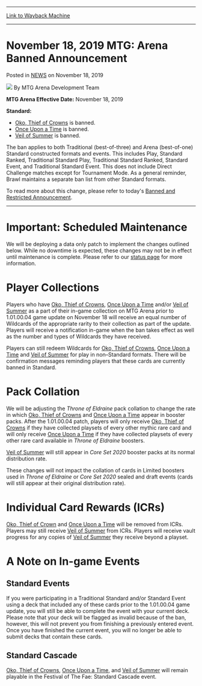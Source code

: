 
---
[Link to Wayback Machine](https://web.archive.org/web/20201112022113/https://magic.wizards.com/en/articles/archive/november-18-2019-mtga-arena-banned-announcement?yep)

[_metadata_:author]:- "MTG Arena Development Team "
[_metadata_:description]:- "Announcing changes in Standard on Magic: The Gathering Arena."
[_metadata_:generator]:- "Drupal 7 (http://drupal.org)"
[_metadata_:node]:- "1492305"
[_metadata_:publish_date]:- "2019-11-18"
[_metadata_:source]:- "div-main-content"
[_metadata_:title]:- "November 18, 2019 MTG: Arena Banned Announcement"
[_metadata_:wayback_capture_timestamp]:- "2020-11-12 02:21:13"
[_metadata_:wayback_raw_url]:- "https://web.archive.org/web/20201112022113id_/https://magic.wizards.com/en/articles/archive/november-18-2019-mtga-arena-banned-announcement?yep"
[_metadata_:wayback_url]:- "https://magic.wizards.com/en/articles/archive/november-18-2019-mtga-arena-banned-announcement?yep"
---


November 18, 2019 MTG: Arena Banned Announcement
================================================



 Posted in [NEWS](/en/articles?source=MX_Nav2020)
 on November 18, 2019 






![](https://media.magic.wizards.com/styles/auth_small/public/images/person/arena_bio_0.png)
By MTG Arena Development Team 











**MTG Arena Effective Date:** November 18, 2019


**Standard:**


* [Oko, Thief of Crowns](http://gatherer.wizards.com/Pages/Card/Details.aspx?name=Oko%2C+Thief+of+Crowns) is banned.
* [Once Upon a Time](http://gatherer.wizards.com/Pages/Card/Details.aspx?name=Once+Upon+a+Time) is banned.
* [Veil of Summer](http://gatherer.wizards.com/Pages/Card/Details.aspx?name=Veil+of+Summer) is banned.

The ban applies to both Traditional (best-of-three) and Arena (best-of-one) Standard constructed formats and events. This includes Play, Standard Ranked, Traditional Standard Play, Traditional Standard Ranked, Standard Event, and Traditional Standard Event. This does not include Direct Challenge matches except for Tournament Mode. As a general reminder, Brawl maintains a separate ban list from other Standard formats.


To read more about this change, please refer to today's [Banned and Restricted Announcement](https://magic.wizards.com/en/articles/archive/news/november-18-2019-banned-and-restricted-announcement).




---

Important: Scheduled Maintenance
================================


We will be deploying a data only patch to implement the changes outlined below. While no downtime is expected, these changes may not be in effect until maintenance is complete. Please refer to our [status page](https://forums.mtgarena.com/forums/threads/61658) for more information.


Player Collections
==================


Players who have [Oko, Thief of Crowns](http://gatherer.wizards.com/Pages/Card/Details.aspx?name=Oko%2C+Thief+of+Crowns), [Once Upon a Time](http://gatherer.wizards.com/Pages/Card/Details.aspx?name=Once+Upon+a+Time) and/or [Veil of Summer](http://gatherer.wizards.com/Pages/Card/Details.aspx?name=Veil+of+Summer) as a part of their in-game collection on MTG Arena prior to 1.01.00.04 game update on November 18 will receive an equal number of Wildcards of the appropriate rarity to their collection as part of the update. Players will receive a notification in-game when the ban takes effect as well as the number and types of Wildcards they have received.


Players can still redeem Wildcards for [Oko, Thief of Crowns](http://gatherer.wizards.com/Pages/Card/Details.aspx?name=Oko%2C+Thief+of+Crowns), [Once Upon a Time](http://gatherer.wizards.com/Pages/Card/Details.aspx?name=Once+Upon+a+Time) and [Veil of Summer](http://gatherer.wizards.com/Pages/Card/Details.aspx?name=Veil+of+Summer) for play in non–Standard formats. There will be confirmation messages reminding players that these cards are currently banned in Standard.


Pack Collation
==============


We will be adjusting the *Throne of Eldraine* pack collation to change the rate in which [Oko, Thief of Crowns](http://gatherer.wizards.com/Pages/Card/Details.aspx?name=Oko%2C+Thief+of+Crowns) and [Once Upon a Time](http://gatherer.wizards.com/Pages/Card/Details.aspx?name=Once+Upon+a+Time) appear in booster packs. After the 1.01.00.04 patch, players will only receive [Oko, Thief of Crowns](http://gatherer.wizards.com/Pages/Card/Details.aspx?name=Oko%2C+Thief+of+Crowns) if they have collected playsets of every other mythic rare card and will only receive [Once Upon a Time](http://gatherer.wizards.com/Pages/Card/Details.aspx?name=Once+Upon+a+Time) if they have collected playsets of every other rare card available in *Throne of Eldraine* boosters.


[Veil of Summer](http://gatherer.wizards.com/Pages/Card/Details.aspx?name=Veil+of+Summer) will still appear in *Core Set 2020* booster packs at its normal distribution rate.


These changes will not impact the collation of cards in Limited boosters used in *Throne of Eldraine* or *Core Set 2020* sealed and draft events (cards will still appear at their original distribution rate).


Individual Card Rewards (ICRs)
==============================


[Oko, Thief of Crown](http://gatherer.wizards.com/Pages/Card/Details.aspx?name=Oko%2C+Thief+of+Crown) and [Once Upon a Time](http://gatherer.wizards.com/Pages/Card/Details.aspx?name=Once+Upon+a+Time) will be removed from ICRs. Players may still receive [Veil of Summer](http://gatherer.wizards.com/Pages/Card/Details.aspx?name=Veil+of+Summer) from ICRs. Players will receive vault progress for any copies of [Veil of Summer](http://gatherer.wizards.com/Pages/Card/Details.aspx?name=Veil+of+Summer) they receive beyond a playset.


A Note on In-game Events
========================


Standard Events
---------------


If you were participating in a Traditional Standard and/or Standard Event using a deck that included any of these cards prior to the 1.01.00.04 game update, you will still be able to complete the event with your current deck. Please note that your deck will be flagged as invalid because of the ban, however, this will not prevent you from finishing a previously entered event. Once you have finished the current event, you will no longer be able to submit decks that contain these cards.


Standard Cascade
----------------


[Oko, Thief of Crowns](http://gatherer.wizards.com/Pages/Card/Details.aspx?name=Oko%2C+Thief+of+Crowns), [Once Upon a Time](http://gatherer.wizards.com/Pages/Card/Details.aspx?name=Once+Upon+a+Time), and [Veil of Summer](http://gatherer.wizards.com/Pages/Card/Details.aspx?name=Veil+of+Summer) will remain playable in the Festival of The Fae: Standard Cascade event.







